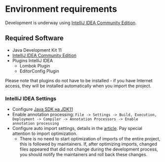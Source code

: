 # Environment requirements

Development is underway using [IntelliJ IDEA Community Edition](https://www.jetbrains.com/idea/).

## Required Software

* Java Development Kit 11
* [IntelliJ IDEA Community Edition](https://www.jetbrains.com/idea/download/)
* Plugins IntelliJ IDEA
    * Lombok Plugin
    * EditorConfig Plugin

Please note that plugins do not have to be installed - if you have Internet access, they will be installed automatically when you import the project.

### IntelliJ IDEA Settings

* Configure [Java SDK на JDK11](https://www.jetbrains.com/help/idea/sdk.html#manage_sdks)
* Enable annotation processing: `File -> Settings -> Build, Execution, Deployment -> Compiler -> Annotation Processors -> Enable annotation processing`
* Configure auto import settings, details in the [article](https://www.jetbrains.com/help/idea/creating-and-optimizing-imports.html). Pay special attention to import optimization.
    * There is no need to start optimization of imports of the entire project, this is followed by maintainers. If, after optimizing imports, changed files appeared that did not change during the development process, you should notify the maintainers and roll back these changes.
